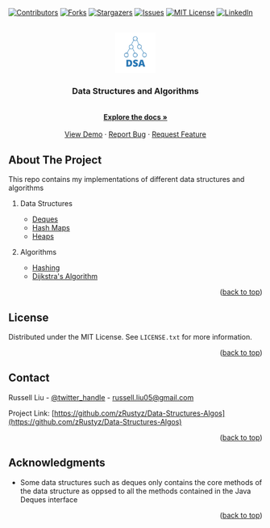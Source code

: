 <!-- Improved compatibility of back to top link: See: https://github.com/othneildrew/Best-README-Template/pull/73 -->
<a name="readme-top"></a>
<!--
*** Thanks for checking out the Best-README-Template. If you have a suggestion
*** that would make this better, please fork the repo and create a pull request
*** or simply open an issue with the tag "enhancement".
*** Don't forget to give the project a star!
*** Thanks again! Now go create something AMAZING! :D
-->



<!-- PROJECT SHIELDS -->
<!--
*** I'm using markdown "reference style" links for readability.
*** Reference links are enclosed in brackets [ ] instead of parentheses ( ).
*** See the bottom of this document for the declaration of the reference variables
*** for contributors-url, forks-url, etc. This is an optional, concise syntax you may use.
*** https://www.markdownguide.org/basic-syntax/#reference-style-links
-->
[![Contributors][contributors-shield]][contributors-url]
[![Forks][forks-shield]][forks-url]
[![Stargazers][stars-shield]][stars-url]
[![Issues][issues-shield]][issues-url]
[![MIT License][license-shield]][license-url]
[![LinkedIn][linkedin-shield]][linkedin-url]



<!-- PROJECT LOGO -->
<br />
<div align="center">
  <a href="https://github.com/zRustyz/Data-Structures-Algos">
    <img src="img/logo.png" alt="Logo" width="80" height="80">
  </a>

<h3 align="center">Data Structures and Algorithms</h3>

  <p align="center">
    <br />
    <a href="https://github.com/zRustyz/Data-Structures-Algos"><strong>Explore the docs »</strong></a>
    <br />
    <br />
    <a href="https://github.com/zRustyz/Data-Structures-Algos">View Demo</a>
    ·
    <a href="https://github.com/zRustyz/Data-Structures-Algos/issues">Report Bug</a>
    ·
    <a href="https://github.com/zRustyz/Data-Structures-Algos/issues">Request Feature</a>
  </p>
</div>





<!-- ABOUT THE PROJECT -->
## About The Project

This repo contains my implementations of different data structures and algorithms

<ol>
    <li>
      <p>Data Structures</p>
      <ul>
        <li><a href="deques/">Deques</a></li>
        <li><a href="maps/">Hash Maps</a></li>
        <li><a href="heaps/">Heaps</a></li>
      </ul>
    </li>
    <li>
      <p>Algorithms</p>
      <ul>
        <li><a href="maps/ChainedHashMap.java">Hashing</a></li>
        <li><a href="dijkstra's algo & seam carving/DijkstraShortestPathFinder.java">Dijkstra's Algorithm</a></li>
  </ol>


<p align="right">(<a href="#readme-top">back to top</a>)</p>



<!-- LICENSE -->
## License

Distributed under the MIT License. See `LICENSE.txt` for more information.

<p align="right">(<a href="#readme-top">back to top</a>)</p>



<!-- CONTACT -->
## Contact

Russell Liu - [@twitter_handle](https://twitter.com/twitter_handle) - russell.liu05@gmail.com

Project Link: [https://github.com/zRustyz/Data-Structures-Algos](https://github.com/zRustyz/Data-Structures-Algos)

<p align="right">(<a href="#readme-top">back to top</a>)</p>



<!-- ACKNOWLEDGMENTS -->
## Acknowledgments

* Some data structures such as deques only contains the core methods of the data structure as oppsed to all the methods contained in the Java Deques interface

<p align="right">(<a href="#readme-top">back to top</a>)</p>


<!-- MARKDOWN LINKS & IMAGES -->
<!-- https://www.markdownguide.org/basic-syntax/#reference-style-links -->
[contributors-shield]: https://img.shields.io/github/contributors/zRustyz/Data-Structures-Algos.svg?style=for-the-badge
[contributors-url]: https://github.com/zRustyz/Data-Structures-Algos/graphs/contributors
[forks-shield]: https://img.shields.io/github/forks/zRustyz/Data-Structures-Algos.svg?style=for-the-badge
[forks-url]: https://github.com/zRustyz/Data-Structures-Algos/network/members
[stars-shield]: https://img.shields.io/github/stars/zRustyz/Data-Structures-Algos.svg?style=for-the-badge
[stars-url]: https://github.com/zRustyz/Data-Structures-Algos/stargazers
[issues-shield]: https://img.shields.io/github/issues/zRustyz/Data-Structures-Algos.svg?style=for-the-badge
[issues-url]: https://github.com/zRustyz/Data-Structures-Algos/issues
[license-shield]: https://img.shields.io/github/license/zRustyz/Data-Structures-Algos.svg?style=for-the-badge
[license-url]: https://github.com/zRustyz/Data-Structures-Algos/blob/master/LICENSE.txt
[linkedin-shield]: https://img.shields.io/badge/-LinkedIn-black.svg?style=for-the-badge&logo=linkedin&colorB=555
[linkedin-url]: https://linkedin.com/in/russellcliu
[product-screenshot]: images/screenshot.png
[Next.js]: https://img.shields.io/badge/next.js-000000?style=for-the-badge&logo=nextdotjs&logoColor=white
[Next-url]: https://nextjs.org/
[React.js]: https://img.shields.io/badge/React-20232A?style=for-the-badge&logo=react&logoColor=61DAFB
[React-url]: https://reactjs.org/
[Vue.js]: https://img.shields.io/badge/Vue.js-35495E?style=for-the-badge&logo=vuedotjs&logoColor=4FC08D
[Vue-url]: https://vuejs.org/
[Angular.io]: https://img.shields.io/badge/Angular-DD0031?style=for-the-badge&logo=angular&logoColor=white
[Angular-url]: https://angular.io/
[Svelte.dev]: https://img.shields.io/badge/Svelte-4A4A55?style=for-the-badge&logo=svelte&logoColor=FF3E00
[Svelte-url]: https://svelte.dev/
[Laravel.com]: https://img.shields.io/badge/Laravel-FF2D20?style=for-the-badge&logo=laravel&logoColor=white
[Laravel-url]: https://laravel.com
[Bootstrap.com]: https://img.shields.io/badge/Bootstrap-563D7C?style=for-the-badge&logo=bootstrap&logoColor=white
[Bootstrap-url]: https://getbootstrap.com
[JQuery.com]: https://img.shields.io/badge/jQuery-0769AD?style=for-the-badge&logo=jquery&logoColor=white
[JQuery-url]: https://jquery.com
[Firebase.com]: https://img.shields.io/badge/FireBase-4A4A55?style=for-the-badge&logo=firebase&logoColor=FFCA28
[Firebase-url]: https://firebase.google.com